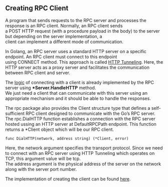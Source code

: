 ## Creating RPC Client

A program that sends requests to the RPC server and processes the response is an RPC client. Normally, an RPC client sends<br>
a POST HTTP request (with a procedure payload in the body) to the server but depending on the server implementation, a <br> client can implement a different mode of communication.<br>

In Golang, an RPC server uses a standard HTTP server on a specific endpoint. An RPC client must connect to this endpoint <br> using CONNECT method. This approach is called [HTTP Tunneling](https://en.wikipedia.org/wiki/HTTP_tunnel). Here, the HTTP server acts as a proxy server and facilitates the communication between RPC client and server. <br>

The [logic](https://golang.org/src/net/rpc/server.go?s=21597:21656#L700) of connecting with a client is already implemented by the RPC server using <b>*Server.HandleHTTP</b> method.<br>
We just need a client that can communicate with this server using an appropriate mechanism and it should be able to handle the responses. <br>

The rpc package also provides the Client structure type that defines a self-sufficient RPC client designed to communicate with the Go’s RPC server. <br>
The rpc.DialHTTP function establishes a connection with the RPC server hosted ussing an HTTP server at DefaultRPCPath endpoint. This function returns a *Client object which will be our RPC client.<br>

	func DialHTTP(network, address string) (*Client, error)

Here, the network argument specifies the transport protocol. Since we need to connect with an RPC server using HTTP Tunneling which operates on TCP, this argument value will be tcp. <br>
The address argument is the physical address of the server on the network along with the server port number. <br>

The implementation of creating the client can be found [here](https://github.com/aaditya29/Microservices-With-Go/blob/master/Part_10/Creating%20An%20RPC%20Client/creatingclient.go).

